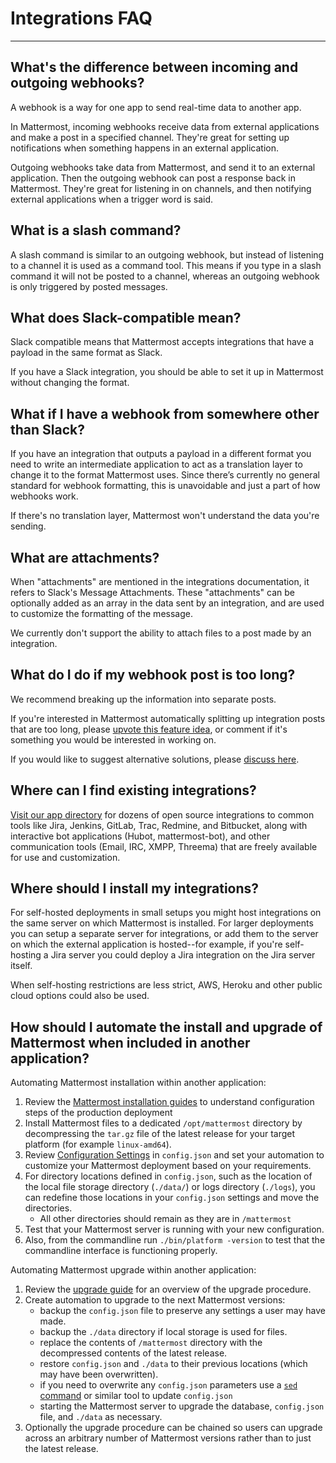 # Integrations FAQ
---

## What's the difference between incoming and outgoing webhooks? 

A webhook is a way for one app to send real-time data to another app. 

In Mattermost, incoming webhooks receive data from external applications and make a post in a specified channel. They're great for setting up notifications when something happens in an external application. 

Outgoing webhooks take data from Mattermost, and send it to an external application. Then the outgoing webhook can post a response back in Mattermost. They're great for listening in on channels, and then notifying external applications when a trigger word is said. 

## What is a slash command? 

A slash command is similar to an outgoing webhook, but instead of listening to a channel it is used as a command tool. This means if you type in a slash command it will not be posted to a channel, whereas an outgoing webhook is only triggered by posted messages. 

## What does Slack-compatible mean?

Slack compatible means that Mattermost accepts integrations that have a payload in the same format as Slack.  

If you have a Slack integration, you should be able to set it up in Mattermost without changing the format.   

## What if I have a webhook from somewhere other than Slack? 

If you have an integration that outputs a payload in a different format you need to write an intermediate application to act as a translation layer to change it to the format Mattermost uses. Since there’s currently no general standard for webhook formatting, this is unavoidable and just a part of how webhooks work. 

If there's no translation layer, Mattermost won't understand the data you're sending. 

## What are attachments? 

When "attachments" are mentioned in the integrations documentation, it refers to Slack's Message Attachments. These "attachments" can be optionally added as an array in the data sent by an integration, and are used to customize the formatting of the message.

We currently don't support the ability to attach files to a post made by an integration. 

## What do I do if my webhook post is too long?

We recommend breaking up the information into separate posts. 

If you're interested in Mattermost automatically splitting up integration posts that are too long, please [upvote this feature idea](https://mattermost.uservoice.com/forums/306457-general/suggestions/13878750-automatically-break-long-responses-from-integratio), or comment if it's something you would be interested in working on. 

If you would like to suggest alternative solutions, please [discuss here](https://forum.mattermost.org/t/recommendations-for-handling-automation-that-wants-to-post-messages-longer-than-4000-characters-per-message/1393).

## Where can I find existing integrations?

[Visit our app directory](https://about.mattermost.com/default-app-directory/) for dozens of open source integrations to common tools like Jira, Jenkins, GitLab, Trac, Redmine, and Bitbucket, along with interactive bot applications (Hubot, mattermost-bot), and other communication tools (Email, IRC, XMPP, Threema) that are freely available for use and customization.

## Where should I install my integrations? 

For self-hosted deployments in small setups you might host integrations on the same server on which Mattermost is installed. For larger deployments you can setup a separate server for integrations, or add them to the server on which the external application is hosted--for example, if you're self-hosting a Jira server you could deploy a Jira integration on the Jira server itself. 

When self-hosting restrictions are less strict, AWS, Heroku and other public cloud options could also be used. 

## How should I automate the install and upgrade of Mattermost when included in another application? 

Automating Mattermost installation within another application: 

1. Review the [Mattermost installation guides](https://docs.mattermost.com/guides/administrator.html#installing-mattermost) to understand configuration steps of the production deployment 
2. Install Mattermost files to a dedicated `/opt/mattermost` directory by decompressing the `tar.gz` file of the latest release for your target platform (for example `linux-amd64`). 
3. Review [Configuration Settings](http://docs.mattermost.com/administration/config-settings.html) in `config.json` and set your automation to customize your Mattermost deployment based on your requirements. 
4. For directory locations defined in `config.json`, such as the location of the local file storage directory (`./data/`) or logs directory (`./logs`), you can redefine those locations in your `config.json` settings and move the directories.
   - All other directories should remain as they are in `/mattermost` 
5. Test that your Mattermost server is running with your new configuration.
6. Also, from the commandline run `./bin/platform -version` to test that the commandline interface is functioning properly.

Automating Mattermost upgrade within another application: 

1. Review the [upgrade guide](http://docs.mattermost.com/administration/upgrade.html) for an overview of the upgrade procedure. 
2. Create automation to upgrade to the next Mattermost versions: 
    - backup the `config.json` file to preserve any settings a user may have made.
    - backup the `./data` directory if local storage is used for files.
    - replace the contents of `/mattermost` directory with the decompressed contents of the latest release.
    - restore `config.json` and `./data` to their previous locations (which may have been overwritten).
    - if you need to overwrite any `config.json` parameters use a [`sed` command](http://stackoverflow.com/questions/20568515/how-to-use-sed-to-replace-a-config-files-variable) or similar tool to update `config.json`
    - starting the Mattermost server to upgrade the database, `config.json` file, and `./data` as necessary. 
3. Optionally the upgrade procedure can be chained so users can upgrade across an arbitrary number of Mattermost versions rather than to just the latest release. 
